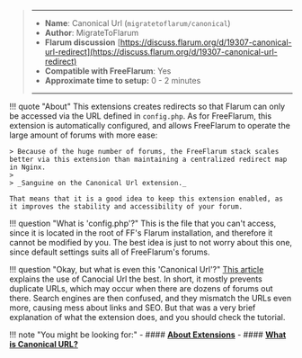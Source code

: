 > ---
> - **Name**: Canonical Url (`migratetoflarum/canonical`)
> - **Author**: MigrateToFlarum
> - **Flarum discussion** [https://discuss.flarum.org/d/19307-canonical-url-redirect](https://discuss.flarum.org/d/19307-canonical-url-redirect)
> - **Compatible with FreeFlarum**: Yes
> - **Approximate time to setup:** 0 - 2 minutes
>
> ---

!!! quote "About"
    This extensions creates redirects so that Flarum can only be accessed via the URL defined in `config.php`.
    As for FreeFlarum, this extension is automatically configured, and allows FreeFlarum to operate the large amount of forums with more ease:
    
    > Because of the huge number of forums, the FreeFlarum stack scales better via this extension than maintaining a centralized redirect map in Nginx.
    >
    > _Sanguine on the Canonical Url extension._
    
    That means that it is a good idea to keep this extension enabled, as it improves the stability and accessibility of your forum.
    
!!! question "What is 'config.php'?"
    This is the file that you can't access, since it is located in the root of FF's Flarum installation, and therefore it cannot be modified by you.
    The best idea is just to not worry about this one, since default settings suits all of FreeFlarum's forums.
    
!!! question "Okay, but what is even this 'Canonical Url'?"
    [This article](https://yoast.com/what-is-a-canonical-url/) explains the use of Canocial Url the best. In short, it mostly prevents duplicate URLs, which may occur when there are dozens of forums out there.
    Search engines are then confused, and they mismatch the URLs even more, causing mess about links and SEO. But that was a very brief explanation of what the extension does, and you should check the tutorial.

!!! note "You might be looking for:"
    - #### **[About Extensions](/docs/how-to/extensions/about-extensions/)**
    - #### **[What is Canonical URL?](https://yoast.com/what-is-a-canonical-url/)**

